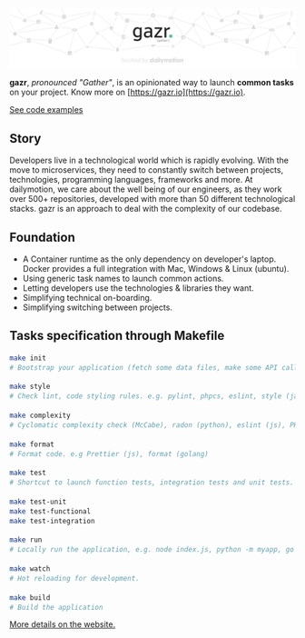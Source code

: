 <a href="https://gazr.io">![Gazr](images/github-landing.png)</a>

**gazr**, _pronounced "Gather"_, is an opinionated way to launch **common tasks** on your project. Know more on [https://gazr.io](https://gazr.io).

[See code examples](./examples)

## Story

Developers live in a technological world which is rapidly evolving.
With the move to microservices, they need to constantly switch between projects, technologies, programming languages, frameworks and more.
At dailymotion, we care about the well being of our engineers, as they work over 500+ repositories, developed with more than 50 different technological stacks.
gazr is an approach to deal with the complexity of our codebase.

## Foundation

* A Container runtime as the only dependency on developer's laptop.  
Docker provides a full integration with Mac, Windows & Linux (ubuntu).
* Using generic task names to launch common actions.
* Letting developers use the technologies & libraries they want.
* Simplifying technical on-boarding.
* Simplifying switching between projects.

## Tasks specification through Makefile

```bash
make init
# Bootstrap your application (fetch some data files, make some API calls, request user input etc...)

make style
# Check lint, code styling rules. e.g. pylint, phpcs, eslint, style (java) etc ...

make complexity
# Cyclomatic complexity check (McCabe), radon (python), eslint (js), PHPMD, rules (scala) etc ...

make format
# Format code. e.g Prettier (js), format (golang)

make test
# Shortcut to launch function tests, integration tests and unit tests. pytest, jest (js), phpunit, JUnit (java) etc ...

make test-unit
make test-functional
make test-integration

make run
# Locally run the application, e.g. node index.js, python -m myapp, go run myapp etc ...

make watch
# Hot reloading for development.

make build
# Build the application
```

[More details on the website.](https://gazr.io)

